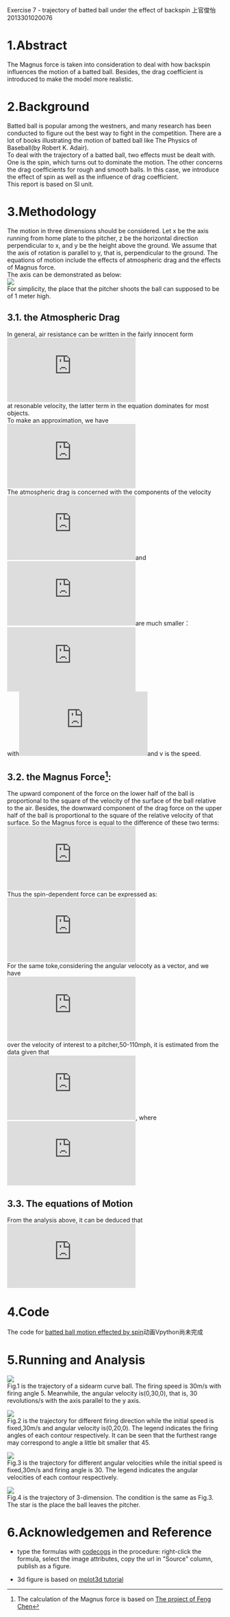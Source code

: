 Exercise 7 - trajectory of batted ball under the effect of backspin
上官俊怡 2013301020076
# 1.Abstract    
The Magnus force is taken into consideration to deal with how backspin influences the motion of a batted ball. Besides, the drag coefficient is introduced to make the model more realistic.  

# 2.Background    
Batted ball is popular among the westners, and many research has been conducted to figure out the best way to fight in the competition. There are a lot of books illustrating the motion of batted ball like The Physics of Baseball(by Robert K. Adair).  
To deal with the trajectory of a batted ball, two effects must be dealt with. One is the spin, which turns out to dominate the motion. The other concerns the drag coefficients for rough and smooth balls. In this case, we introduce the effect of spin as well as the influence of drag coefficient.  
This report is based on SI unit.  

# 3.Methodology  
The motion in three dimensions should be considered. Let x be the axis running from home plate to the pitcher, z be the horizontal direction perpendicular to x, and y be the height above the ground. We assume that the axis of rotation is parallel to y, that is, perpendicular to the ground. The equations of motion include the effects of atmospheric drag and the effects of Magnus force.  
The axis can be demonstrated as below:  
![](https://github.com/JunyiShangguan/computationalphysics_N2013301020076/blob/master/ex7_ch2.19/axis.png)  
For simplicity, the place that the pitcher shoots the ball can supposed to be of 1 meter high.
## 3.1. the Atmospheric Drag  
In general, air resistance can be written in the fairly innocent form  
![](http://latex.codecogs.com/gif.latex?F_%7Bdrag%7D%5Capprox-B_%7B1%7Dv-B_%7B2%7Dv%5E%7B2%7D)  
at resonable velocity, the latter term in the equation dominates for most objects.  
To make an approximation, we have  
![](http://latex.codecogs.com/gif.latex?F_%7Bdrag%7D%5Capprox-B_%7B2%7Dv%5E%7B2%7D)  
The atmospheric drag is concerned with the components of the velocity![](http://latex.codecogs.com/gif.latex?v_x)and![](http://latex.codecogs.com/gif.latex?v_y%2Cv_z)are much smaller：  
![](http://latex.codecogs.com/gif.latex?%5Cfrac%20%7B%20B_%7B2%7D%20%7D%7B%20m%20%7D%20%3D0.0039&plus;%5Cfrac%7B0.0058%7D%7B1&plus;e%5E%7B%28v-v_%7Bd%7D%29/%5CDelta%7D%7D)  
with![](http://latex.codecogs.com/gif.latex?%5CDelta%3D5m/s%2Cv_%7Bd%7D%3D35m/s)and v is the speed.  

## 3.2. the Magnus Force[^footer1]:  
The upward component of the force on the lower half of the ball is proportional to the square of the velocity of the surface of the ball relative to the air. Besides, the downward component of the drag force on the upper half of the ball is proportional to the square of the relative velocity of that surface. So the Magnus force is equal to the difference of these two terms:  
![](http://latex.codecogs.com/gif.latex?F_M%5Cpropto%28v&plus;r%5Comega%29%5E2-%28v-r%5Comega%29%5E2%5Csim%20vr%5Comega)  
Thus the spin-dependent force can be expressed as:  
![](http://latex.codecogs.com/gif.latex?F_M%3DS_0%5Comega%20v_x)  
For the same toke,considering the angular velocoty as a vector, and we have  
![](http://latex.codecogs.com/gif.latex?%5Cvec%7BF%7D_M%3DS_0%5Cvec%7B%5Comega%7D%5Ctimes%5Cvec%7Bv%7D%3DS_0%28%5Comega_yv_z-%5Comega_zv_y%29%5Cvec%7Bx%7D&plus;S_0%28%5Comega_zv_x-%5Comega_xv_z%29%5Cvec%7By%7D&plus;S_0%28%5Comega_xv_y-%5Comega_yv_x%29%5Cvec%7Bz%7D)  
over the velocity of interest to a pitcher,50-110mph, it is estimated from the data given that  
![](http://latex.codecogs.com/gif.latex?S_0/m%5Capprox4.1%5Ctimes10%5E%7B-4%7D), where ![](http://latex.codecogs.com/gif.latex?m%5Capprox149g)  

## 3.3. The equations of Motion
From the analysis above, it can be deduced that  
![](http://latex.codecogs.com/gif.latex?%5C%5C%5Cfrac%7B%5Cmathrm%7Bd%7D%5E2x%20%7D%7B%5Cmathrm%7Bd%7D%20t%5E2%7D%3D-Bvv_x&plus;%5Cfrac%7BS_0%7D%7Bm%7D%28%5Comega_yv_z-%5Comega_zv_y%29%20%5C%5C%5Cfrac%7B%5Cmathrm%7Bd%7D%5E2y%20%7D%7B%5Cmathrm%7Bd%7D%20t%5E2%7D%3D-Bvv_y&plus;%5Cfrac%7BS_0%7D%7Bm%7D%28%5Comega_zv_x-%5Comega_xv_z%29-g%20%5C%5C%5Cfrac%7B%5Cmathrm%7Bd%7D%5E2z%20%7D%7B%5Cmathrm%7Bd%7D%20t%5E2%7D%3D-Bvv_z&plus;%5Cfrac%7BS_0%7D%7Bm%7D%28%5Comega_xv_y-%5Comega_yv_x%29)  

# 4.Code  
The code for [batted ball motion effected by spin](https://github.com/JunyiShangguan/computationalphysics_N2013301020076/blob/master/ex7_ch2.19/ex7_ball.py)动画Vpython尚未完成  

# 5.Running and Analysis
![](https://github.com/JunyiShangguan/computationalphysics_N2013301020076/blob/master/ex7_ch2.19/fig7.1.png)  
Fig.1 is the trajectory of a sidearm curve ball. The firing speed is 30m/s with firing angle 5. Meanwhile, the angular velocity is(0,30,0), that is, 30 revolutions/s with the axis parallel to the y axis.  

![](https://github.com/JunyiShangguan/computationalphysics_N2013301020076/blob/master/ex7_ch2.19/figure7.2.png)  
Fig.2 is the trajectory for different firing direction while the initial speed is fixed,30m/s and angular velocity is(0,20,0). The legend indicates the firing angles of each contour respectively. It can be seen that the furthest range may correspond to angle a little bit smaller that 45.  

![](https://github.com/JunyiShangguan/computationalphysics_N2013301020076/blob/master/ex7_ch2.19/fig7.3.png)  
Fig.3 is the trajectory for different angular velocities while the initial speed is fixed,30m/s and firing angle is 30. The legend indicates the angular velocities of each contour respectively.  

![](https://github.com/JunyiShangguan/computationalphysics_N2013301020076/blob/master/ex7_ch2.19/figure7.4.png)  
Fig.4 is the trajectory of 3-dimension. The condition is the same as Fig.3. The star is the place the ball leaves the pitcher.  

# 6.Acknowledgemen and Reference  
- type the formulas with [codecogs](http://latex.codecogs.com/) in the procedure: right-click the formula, select the image attributes, copy the url in "Source" column, publish as a figure.  
- 3d figure is based on [mplot3d tutorial](http://matplotlib.org/mpl_toolkits/mplot3d/tutorial.html#scatter-plots)  

  [^footer1]: The calculation of the Magnus force is based on [The project of Feng Chen](https://www.zybuluo.com/355073677/note/339666)

